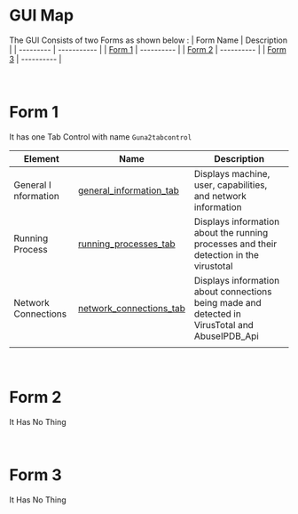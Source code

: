 # GUI Map
The GUI Consists of two Forms as shown below :
| Form Name | Description |
| --------- | ----------- |
| [Form 1]() | ---------- |
| [Form 2]() | ---------- | 
| [Form 3]() | ---------- | 

<br> 

# Form 1

It has one Tab Control with name ``Guna2tabcontrol``

| Element | Name | Description | 
| -------------------- | -------------------- | -------------------- |
| General I nformation | [general_information_tab](https://github.com/Ahmed-AL-Maghraby/Project-Logic-And-Code-Map/tree/main/GUI/General%20Information%20Tab) | Displays machine, user, capabilities, and network information |
| Running Process | [running_processes_tab](https://github.com/Ahmed-AL-Maghraby/Project-Logic-And-Code-Map/tree/main/GUI/Running%20Processes%20Tab) | Displays information about the running processes and their detection in the virustotal |
| Network Connections | [network_connections_tab](https://github.com/Ahmed-AL-Maghraby/Project-Logic-And-Code-Map/tree/main/GUI/Network%20Connections%20Tab) | Displays information about connections being made and detected in VirusTotal and AbuseIPDB_Api |
|  | [](  ) |                    | --- |


<br>

# Form 2
It Has No Thing







<br>

# Form 3
It Has No Thing
















